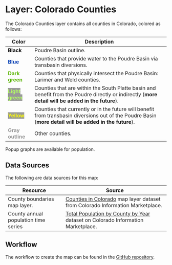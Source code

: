 # Layer: Colorado Counties

The Colorado Counties layer contains all counties in Colorado, colored as follows:

| **Color** | **Description** |
| -- | -- |
| **<span style="color:#000000">Black</span>** | Poudre Basin outline. |
| **<span style="color:#003cb3">Blue</span>** | Counties that provide water to the Poudre Basin via transbasin diversions. |
| **<span style="color:#59b300">Dark green</span>** | Counties that physically intersect the Poudre Basin:  Larimer and Weld counties. |
| **<span style="color:#b3ff66; background-color:#999999">Light green</span>** | Counties that are within the South Platte basin and benefit from the Poudre directly or indirectly (**more detail will be added in the future**). |
| **<span style="color:#ffff00; background-color:#999999">Yellow</span>** | Counties that currently or in the future will benefit from transbasin diversions out of the Poudre Basin (**more detail will be added in the future**). |
| **<span style="color:#999999">Gray outline</span>** | Other counties. |

Popup graphs are available for population.

## Data Sources

The following are data sources for this map:

| **Resource** | **Source** |
| -- | -- |
| County boundaries map layer. | [Counties in Colorado](https://data.colorado.gov/Transportation/Counties-in-Colorado/67vn-ijga) map layer dataset from Colorado Information Marketplace. |
| County annual population time series | [Total Population by County by Year](https://data.colorado.gov/Demographics/Total-Population-by-County-by-Year/9dd2-kw29) dataset on Colorado Information Marketplace. |

## Workflow

The workflow to create the map can be found in the [GitHub repository](https://github.com/OpenWaterFoundation/owf-infomapper-poudre/tree/master/workflow/BasinEntities/Political-Counties).
